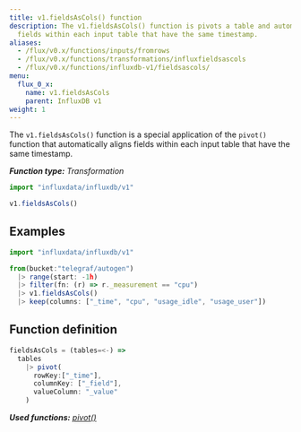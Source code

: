 ```yaml
---
title: v1.fieldsAsCols() function
description: The v1.fieldsAsCols() function is pivots a table and automatically aligns
  fields within each input table that have the same timestamp.
aliases:
  - /flux/v0.x/functions/inputs/fromrows
  - /flux/v0.x/functions/transformations/influxfieldsascols
  - /flux/v0.x/functions/influxdb-v1/fieldsascols/
menu:
  flux_0_x:
    name: v1.fieldsAsCols
    parent: InfluxDB v1
weight: 1
---
```


The `v1.fieldsAsCols()` function is a special application of the `pivot()` function that
automatically aligns fields within each input table that have the same timestamp.

_**Function type:** Transformation_

```js
import "influxdata/influxdb/v1"

v1.fieldsAsCols()
```

## Examples
```js
import "influxdata/influxdb/v1"

from(bucket:"telegraf/autogen")
  |> range(start: -1h)
  |> filter(fn: (r) => r._measurement == "cpu")
  |> v1.fieldsAsCols()
  |> keep(columns: ["_time", "cpu", "usage_idle", "usage_user"])
```

## Function definition
```js
fieldsAsCols = (tables=<-) =>
  tables
    |> pivot(
      rowKey:["_time"],
      columnKey: ["_field"],
      valueColumn: "_value"
    )
```

_**Used functions:**
[pivot()](/flux/v0.x/stdlib/built-in/transformations/pivot)_
